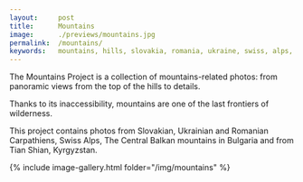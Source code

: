```yaml
---
layout:     post
title:      Mountains
image:      ./previews/mountains.jpg
permalink:  /mountains/
keywords:   mountains, hills, slovakia, romania, ukraine, swiss, alps, central balkan, bulgaria, tian shian, Kyrgyzstan
---
```

The Mountains Project is a collection of mountains-related photos: from panoramic views from the top of the hills to details.

Thanks to its inaccessibility, mountains are one of the last frontiers of wilderness.

This project contains photos from Slovakian, Ukrainian and Romanian Carpathiens, Swiss Alps, The Central Balkan mountains in Bulgaria and from Tian Shian, Kyrgyzstan.

<div class="row">
    <article class="article col col-12 col-t-12">
    {% include image-gallery.html folder="/img/mountains" %}
    </article>
</div>
